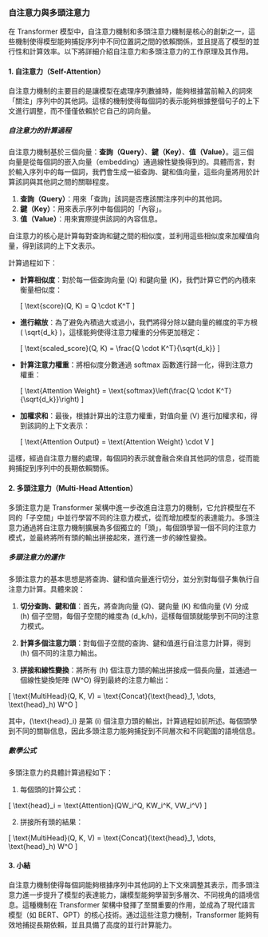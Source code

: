 ### **自注意力與多頭注意力**

在 Transformer 模型中，自注意力機制和多頭注意力機制是核心的創新之一，這些機制使得模型能夠捕捉序列中不同位置詞之間的依賴關係，並且提高了模型的並行性和計算效率。以下將詳細介紹自注意力和多頭注意力的工作原理及其作用。

#### **1. 自注意力（Self-Attention）**

自注意力機制的主要目的是讓模型在處理序列數據時，能夠根據當前輸入的詞來「關注」序列中的其他詞。這樣的機制使得每個詞的表示能夠根據整個句子的上下文進行調整，而不僅僅依賴於它自己的詞向量。

##### **自注意力的計算過程**

自注意力機制基於三個向量：**查詢（Query）**、**鍵（Key）**、**值（Value）**。這三個向量是從每個詞的嵌入向量（embedding）通過線性變換得到的。具體而言，對於輸入序列中的每一個詞，我們會生成一組查詢、鍵和值向量，這些向量將用於計算該詞與其他詞之間的關聯程度。

1. **查詢（Query）**：用來「查詢」該詞是否應該關注序列中的其他詞。
2. **鍵（Key）**：用來表示序列中每個詞的「內容」。
3. **值（Value）**：用來實際提供該詞的內容信息。

自注意力的核心是計算每對查詢和鍵之間的相似度，並利用這些相似度來加權值向量，得到該詞的上下文表示。

計算過程如下：

- **計算相似度**：對於每一個查詢向量 \(Q\) 和鍵向量 \(K\)，我們計算它們的內積來衡量相似度：

  \[
  \text{score}(Q, K) = Q \cdot K^T
  \]

- **進行縮放**：為了避免內積過大或過小，我們將得分除以鍵向量的維度的平方根 \( \sqrt{d_k} \)，這樣能夠使得注意力權重的分佈更加穩定：

  \[
  \text{scaled\_score}(Q, K) = \frac{Q \cdot K^T}{\sqrt{d_k}}
  \]

- **計算注意力權重**：將相似度分數通過 softmax 函數進行歸一化，得到注意力權重：

  \[
  \text{Attention Weight} = \text{softmax}\left(\frac{Q \cdot K^T}{\sqrt{d_k}}\right)
  \]

- **加權求和**：最後，根據計算出的注意力權重，對值向量 \(V\) 進行加權求和，得到該詞的上下文表示：

  \[
  \text{Attention Output} = \text{Attention Weight} \cdot V
  \]

這樣，經過自注意力層的處理，每個詞的表示就會融合來自其他詞的信息，從而能夠捕捉到序列中的長期依賴關係。

#### **2. 多頭注意力（Multi-Head Attention）**

多頭注意力是 Transformer 架構中進一步改進自注意力的機制，它允許模型在不同的「子空間」中並行學習不同的注意力模式，從而增加模型的表達能力。多頭注意力通過將自注意力機制擴展為多個獨立的「頭」，每個頭學習一個不同的注意力模式，並最終將所有頭的輸出拼接起來，進行進一步的線性變換。

##### **多頭注意力的運作**

多頭注意力的基本思想是將查詢、鍵和值向量進行切分，並分別對每個子集執行自注意力計算。具體來說：

1. **切分查詢、鍵和值**：首先，將查詢向量 \(Q\)、鍵向量 \(K\) 和值向量 \(V\) 分成 \(h\) 個子空間，每個子空間的維度為 \(d_k/h\)，這樣每個頭就能學到不同的注意力模式。

2. **計算多個注意力頭**：對每個子空間的查詢、鍵和值進行自注意力計算，得到 \(h\) 個不同的注意力輸出。

3. **拼接和線性變換**：將所有 \(h\) 個注意力頭的輸出拼接成一個長向量，並通過一個線性變換矩陣 \(W^O\) 得到最終的注意力輸出：

  \[
  \text{MultiHead}(Q, K, V) = \text{Concat}(\text{head}_1, \dots, \text{head}_h) W^O
  \]

其中，\(\text{head}_i\) 是第 \(i\) 個注意力頭的輸出，計算過程如前所述。每個頭學到不同的關聯信息，因此多頭注意力能夠捕捉到不同層次和不同範圍的語境信息。

##### **數學公式**

多頭注意力的具體計算過程如下：

1. 每個頭的計算公式：

  \[
  \text{head}_i = \text{Attention}(QW_i^Q, KW_i^K, VW_i^V)
  \]

2. 拼接所有頭的結果：

  \[
  \text{MultiHead}(Q, K, V) = \text{Concat}(\text{head}_1, \dots, \text{head}_h) W^O
  \]

#### **3. 小結**

自注意力機制使得每個詞能夠根據序列中其他詞的上下文來調整其表示，而多頭注意力進一步提升了模型的表達能力，讓模型能夠學習到多層次、不同視角的語境信息。這種機制在 Transformer 架構中發揮了至關重要的作用，並成為了現代語言模型（如 BERT、GPT）的核心技術。通过這些注意力機制，Transformer 能夠有效地捕捉長期依賴，並且具備了高度的並行計算能力。